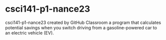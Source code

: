 # csci141-p1-nance23
csci141-p1-nance23 created by GitHub Classroom
a program that calculates potential savings when you switch driving from a gasoline-powered car to an electric vehicle (EV). 

